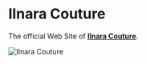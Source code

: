 # Ilnara Couture

The official Web Site of **[Ilnara Couture](https://qpdotweb.github.io/)**.

![Ilnara Couture](https://qpdotweb.github.io/webinc/gfx/screens.jpg)

